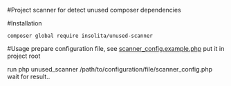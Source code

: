 #Project scanner for detect unused composer dependencies

#Installation

`composer global require insolita/unused-scanner`

#Usage
prepare configuration file, see [scanner_config.example.php](scanner_config.example.php)
put it in project root

run php unused_scanner /path/to/configuration/file/scanner_config.php
wait for result..